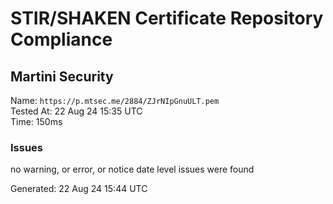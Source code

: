 # STIR/SHAKEN Certificate Repository Compliance

## Martini Security

Name: `https://p.mtsec.me/2884/ZJrNIpGnuULT.pem`\
Tested At: 22 Aug 24 15:35 UTC\
Time: 150ms

### Issues

no warning, or error, or notice date level issues were found

Generated: 22 Aug 24 15:44 UTC